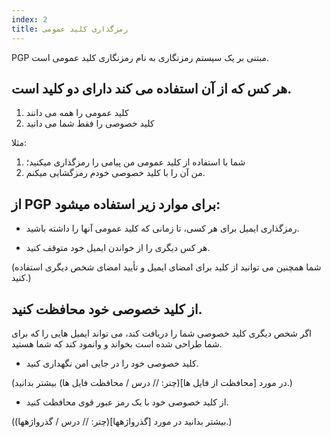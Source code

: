 ```yaml
---
index: 2
title: رمزگذاری کلید عمومی
---
```

PGP مبتنی بر یک سیستم رمزنگاری به نام رمزنگاری کلید عمومی است.

## هر کس که از آن استفاده می کند دارای دو کلید است.

1.  کلید عمومی را همه می دانند
2.  کلید خصوصی را فقط شما می دانید

مثلا:

1.  شما با استفاده از کلید عمومی من پیامی را رمزگذاری میکنید؛
2.  من آن را با کلید خصوصی خودم رمزگشایی میکنم.

## از PGP برای موارد زیر استفاده میشود:

*   رمزگذاری ایمیل برای هر کسی، تا زمانی که کلید عمومی آنها را داشته باشید.

*   هر کس دیگری را از خواندن ایمیل خود متوقف کنید.

(شما همچنین می توانید از کلید برای امضای ایمیل و تأیید امضای شخص دیگری استفاده کنید.)

## از کلید خصوصی خود محافظت کنید.

اگر شخص دیگری کلید خصوصی شما را دریافت کند، می تواند ایمیل هایی را که برای شما طراحی شده است بخواند و وانمود کند که شما هستید.

*   کلید خصوصی خود را در جایی امن نگهداری کنید.

(در مورد [محافظت از فایل ها](چتر: // درس / محافظت فایل ها) بیشتر بدانید.)

*   از کلید خصوصی خود با یک رمز عبور قوی محافظت کنید.

(بیشتر بدانید در مورد [گذرواژهها](چتر: // درس / گذرواژهها).)